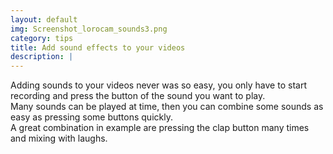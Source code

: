 ```yaml
---
layout: default
img: Screenshot_lorocam_sounds3.png
category: tips
title: Add sound effects to your videos
description: |
---
```

Adding sounds to your videos never was so easy, you only have to start recording and
press the button of the sound you want to play.<br/>
Many sounds can be played at time, then you can combine some sounds as easy as pressing some buttons quickly.<br/>
A great combination in example are pressing the clap button many times and mixing with laughs.<br/>

<!-- This template features the 'Lato' font, part of the [Google Web Font library](http://www.google.com/fonts), as well as [icons from Font Awesome](http://fontawesome.io). -->
